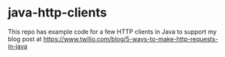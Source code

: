 # java-http-clients

This repo has example code for a few HTTP clients in Java to support my blog post at https://www.twilio.com/blog/5-ways-to-make-http-requests-in-java

